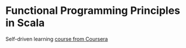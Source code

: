 # Functional Programming Principles in Scala
Self-driven learning [course from Coursera](https://www.coursera.org/learn/progfun1/home/welcome)